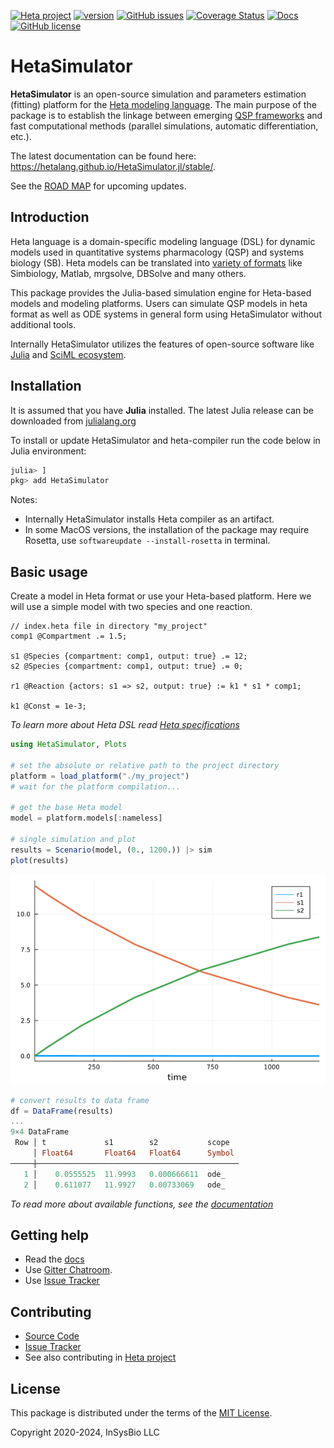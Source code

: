 [![Heta project](https://img.shields.io/badge/%CD%B1-Heta_project-blue)](https://hetalang.github.io/)
[![version](https://juliahub.com/docs/HetaSimulator/version.svg)](https://juliahub.com/ui/Packages/HetaSimulator/IIE0h)
[![GitHub issues](https://img.shields.io/github/issues/hetalang/HetaSimulator.jl.svg)](https://GitHub.com/hetalang/HetaSimulator.jl/issues/)
[![Coverage Status](https://coveralls.io/repos/github/hetalang/HetaSimulator.jl/badge.svg?branch=master)](https://coveralls.io/github/hetalang/HetaSimulator.jl?branch=master)
[![Docs](https://img.shields.io/badge/docs-stable-blue.svg)](https://hetalang.github.io/HetaSimulator.jl/stable)
[![GitHub license](https://img.shields.io/github/license/hetalang/HetaSimulator.jl.svg)](https://github.com/hetalang/HetaSimulator.jl/blob/master/LICENSE)

# HetaSimulator

**HetaSimulator** is an open-source simulation and parameters estimation (fitting) platform for the [Heta modeling language](https://hetalang.github.io/#/). 
The main purpose of the package is to establish the linkage between emerging [QSP frameworks](https://en.wikipedia.org/wiki/Quantitative_systems_pharmacology) and fast computational methods (parallel simulations, automatic differentiation, etc.).

The latest documentation can be found here: <https://hetalang.github.io/HetaSimulator.jl/stable/>.

See the [ROAD MAP](./roadmap.md) for upcoming updates.

## Introduction

Heta language is a domain-specific modeling language (DSL) for dynamic models used in quantitative systems pharmacology (QSP) and systems biology (SB). Heta models can be translated into [variety of formats](https://hetalang.github.io/#/heta-compiler/?id=supported-tools) like Simbiology, Matlab, mrgsolve, DBSolve and many others.

This package provides the Julia-based simulation engine for Heta-based models and modeling platforms. Users can simulate QSP models in heta format as well as ODE systems in general form using HetaSimulator without additional tools.

Internally HetaSimulator utilizes the features of open-source software like [Julia](https://julialang.org/) and [SciML ecosystem](https://sciml.ai/).

## Installation

It is assumed that you have **Julia** installed. The latest Julia release can be downloaded from [julialang.org](https://julialang.org/downloads/)

To install or update HetaSimulator and heta-compiler run the code below in Julia environment:

```julia
julia> ]
pkg> add HetaSimulator
```
Notes:
 - Internally HetaSimulator installs Heta compiler as an artifact. 
 - In some MacOS versions, the installation of the package may require Rosetta, use `softwareupdate --install-rosetta` in terminal.

## Basic usage

Create a model in Heta format or use your Heta-based platform.
Here we will use a simple model with two species and one reaction.

```heta
// index.heta file in directory "my_project"
comp1 @Compartment .= 1.5;

s1 @Species {compartment: comp1, output: true} .= 12;
s2 @Species {compartment: comp1, output: true} .= 0;

r1 @Reaction {actors: s1 => s2, output: true} := k1 * s1 * comp1;

k1 @Const = 1e-3;
```

*To learn more about Heta DSL read [Heta specifications](https://hetalang.github.io/#/specifications/)*

```julia
using HetaSimulator, Plots

# set the absolute or relative path to the project directory
platform = load_platform("./my_project")
# wait for the platform compilation...

# get the base Heta model
model = platform.models[:nameless]

# single simulation and plot
results = Scenario(model, (0., 1200.)) |> sim
plot(results)
```

![Plot](https://raw.githubusercontent.com/hetalang/HetaSimulator.jl/master/plot0.png)

```julia
# convert results to data frame
df = DataFrame(results)
...
9×4 DataFrame
 Row │ t             s1        s2           scope  
     │ Float64       Float64   Float64      Symbol 
─────┼─────────────────────────────────────────────
   1 │    0.0555525  11.9993   0.000666611  ode_
   2 │    0.611077   11.9927   0.00733069   ode_
```

*To read more about available functions, see the [documentation](https://hetalang.github.io/HetaSimulator.jl/stable/)*

## Getting help

- Read the [docs](https://hetalang.github.io/HetaSimulator.jl/stable/)
- Use [Gitter Chatroom](https://gitter.im/hetalang/community?utm_source=readme).
- Use [Issue Tracker](https://github.com/hetalang/HetaSimulator.jl/issues)

## Contributing

- [Source Code](https://github.com/hetalang/HetaSimulator.jl)
- [Issue Tracker](https://github.com/hetalang/HetaSimulator.jl/issues)
- See also contributing in [Heta project](https://hetalang.github.io/#/CONTRIBUTING)

## License

This package is distributed under the terms of the [MIT License](./LICENSE).

Copyright 2020-2024, InSysBio LLC
